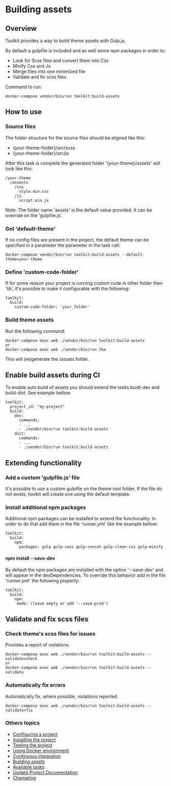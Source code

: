 # Building assets

## Overview

Toolkit provides a way to build theme assets with Gulp.js.

By default a gulpfile is included and as well some npm packages in order to:

- Look for Scss files and convert them into Css
- Minify Css and Js
- Merge files into one minimized file
- Validate and fix scss files

Command to run:
```
docker-compose vendor/bin/run toolkit:build-assets
```

## How to use

### Source files

The folder structure for the source files should be aligned like this:

- {your-theme-folder}/src/scss
- {your-theme-folder}/src/js


After this task is complete the generated folder '{your-theme}/assets' will look like this:

```
/your-theme
  /assests
    /css
      style.min.css
    /js
      script.min.js
```
Note: The folder name 'assets' is the default value provided. It can be override on the 'gulpfile.js'.

### Get 'default-theme'

If no config files are present in the project, the default theme can be specified in a parameter the parameter in the task call:
```
docker-compose vendor/bin/run toolkit:build-assets --default-theme=your-theme
```

### Define 'custom-code-folder'

If for some reason your project is running custom code in other folder then 'lib', it's possible to make it configurable with the following:
```
toolkit:
  build:
    custom-code-folder: 'your_folder'

```

### Build theme assets

Run the following command:

```
docker-compose exec web ./vendor/bin/run toolkit:build-assets
or
docker-compose exec web ./vendor/bin/run tba
```

This will (re)generate the /assets folder.

## Enable build assets during CI
To enable auto build of assets you should extend the tasks buidl-dev and build-dist. See example bellow.
```
toolkit:
  project_id: "my-project"
  build:
    dev:
      commands:
      - ...
      - ./vendor/bin/run toolkit:build-assets
    dist:
      commands:
      - ...
      - ./vendor/bin/run toolkit:build-assets
```

## Extending functionality

### Add a custom 'gulpfile.js' file

It's possible to use a custom gulpfile on the theme root folder.
If the file do not exists, toolkit will create one using the default template.

### Install additional npm packages

Additional npm packages can be installed to extend the functionality.
In order to do that add them in the file 'runner.yml' like the example bellow:

```
toolkit:
  build:
    npm:
      packages: gulp gulp-sass gulp-concat gulp-clean-css gulp-minify
```

#### npm install --save-dev

By default the npm packages are installed with the option '--save-dev' and will appear in the devDependencies.
To override this behavior add in the file 'runner.yml' the following property:

```
toolkit:
  build:
    npm:
     mode: (leave empty or add '--save-prod')
```

## Validate and fix scss files

### Check theme's scss files for issues

Provides a report of violations.

```
docker-compose exec web ./vendor/bin/run toolkit:build-assets --validate=check
or
docker-compose exec web ./vendor/bin/run toolkit:build-assets --validate
```

### Automatically fix errors

Automatically fix, where possible, violations reported.

```
docker-compose exec web ./vendor/bin/run toolkit:build-assets --validate=fix
```

### Others topics
- [Configuring a project](/docs/configuring-project.md)
- [Installing the project](/docs/installing-project.md)
- [Testing the project](/docs/testing-project.md)
- [Using Docker environment](/docs/docker-environment.md)
- [Continuous integration](/docs/continuous-integration.md)
- [Building assets](/docs/building-assets.md)
- [Available tasks](/docs/available-tasks.md)
- [Update Project Documentation](/docs/project-documentation.md)
- [Changelog](/CHANGELOG.md)
